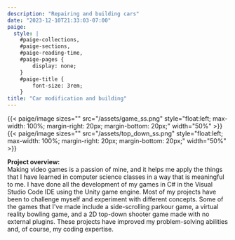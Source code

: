 ```yaml
---
description: "Repairing and building cars"
date: "2023-12-10T21:33:03-07:00"
paige:
  style: |
    #paige-collections,
    #paige-sections,
    #paige-reading-time,
    #paige-pages {
        display: none;
    }
    #paige-title {
        font-size: 3rem;
    }
title: "Car modification and building"
---
```


{{< paige/image
sizes=""
src="/assets/game_ss.png"
style="float:left; max-width: 100%; margin-right: 20px; margin-bottom: 20px;"
width="50%" >}}
{{< paige/image
sizes=""
src="/assets/top_down_ss.png"
style="float:left; max-width: 100%; margin-right: 20px; margin-bottom: 20px;"
width="50%" >}}

**Project overview:** <br>
Making video games is a passion of mine, and it helps me apply the things that I have learned in computer science classes in a way that is meaningful to me. I have done all the development of my games in C# in the Visual Studio Code IDE using the Unity game engine. Most of my projects have been to challenge myself and experiment with different concepts. Some of the games that I've made include a side-scrolling parkour game, a virtual reality bowling game, and a 2D top-down shooter game made with no external plugins. These projects have improved my problem-solving abilities and, of course, my coding expertise.
<br><br>
